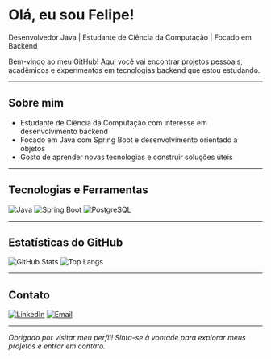 # Olá, eu sou Felipe!

Desenvolvedor Java | Estudante de Ciência da Computação | Focado em Backend

Bem-vindo ao meu GitHub! Aqui você vai encontrar projetos pessoais, acadêmicos e experimentos em tecnologias backend que estou estudando.

---

## Sobre mim

- Estudante de Ciência da Computação com interesse em desenvolvimento backend
- Focado em Java com Spring Boot e desenvolvimento orientado a objetos
- Gosto de aprender novas tecnologias e construir soluções úteis

---

## Tecnologias e Ferramentas

![Java](https://img.shields.io/badge/Java-ED8B00?style=for-the-badge&logo=java&logoColor=white)
![Spring Boot](https://img.shields.io/badge/Spring%20Boot-6DB33F?style=for-the-badge&logo=spring-boot&logoColor=white)
![PostgreSQL](https://img.shields.io/badge/PostgreSQL-4169E1?style=for-the-badge&logo=postgresql&logoColor=white)

---

## Estatísticas do GitHub

![GitHub Stats](https://github-readme-stats.vercel.app/api?username=FelipeLucas16&show_icons=true&bg_color=000000&text_color=ffffff&title_color=ffffff&icon_color=00ffff)
![Top Langs](https://github-readme-stats.vercel.app/api/top-langs/?username=FelipeLucas16&layout=compact&bg_color=000000&text_color=ffffff&title_color=ffffff&icon_color=00ffff)

---

## Contato

[![LinkedIn](https://img.shields.io/badge/LinkedIn-blue?logo=linkedin&style=for-the-badge)](https://www.linkedin.com/in/felipe-lucas-0442a426b/)
[![Email](https://img.shields.io/badge/Email-D14836?style=for-the-badge&logo=gmail&logoColor=white)](mailto:arq.felipe.f@gmail.com)

---

*Obrigado por visitar meu perfil! Sinta-se à vontade para explorar meus projetos e entrar em contato.*
